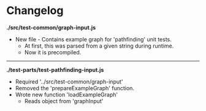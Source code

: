 # Changelog

**./src/test-common/graph-input.js**
* New file - Contains example graph for 'pathfinding' unit tests.
	* At first, this was parsed from a given string during runtime.
	* Now it is precompiled.

---

**./test-parts/test-pathfinding-input.js**
* Required '../src/test-common/graph-input'
* Removed the 'prepareExampleGraph' function.
* Wrote new function 'loadExampleGraph'
	* Reads object from 'graphInput'